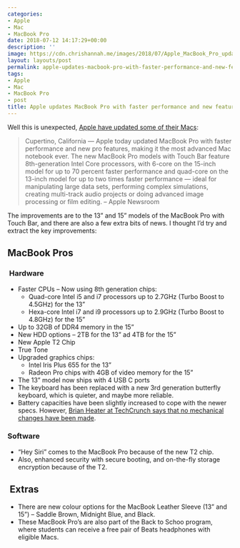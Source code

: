 ```yaml
---
categories:
- Apple
- Mac
- MacBook Pro
date: 2018-07-12 14:17:29+00:00
description: ''
image: https://cdn.chrishannah.me/images/2018/07/Apple_MacBook_Pro_update_13in_15in_07122018.jpg
layout: layouts/post
permalink: apple-updates-macbook-pro-with-faster-performance-and-new-features-for-pros/
tags:
- Apple
- Mac
- MacBook Pro
- post
title: Apple updates MacBook Pro with faster performance and new features for pros
---
```


<p>Well this is unexpected, <a href="https://www.apple.com/newsroom/2018/07/apple-updates-macbook-pro-with-faster-performance-and-new-features-for-pros/">Apple have updated some of their Macs</a>:</p>
<blockquote>
<p>Cupertino, California — Apple today updated MacBook Pro with faster performance and new pro features, making it the most advanced Mac notebook ever. The new MacBook Pro models with Touch Bar feature 8th-generation Intel Core processors, with 6-core on the 15-inch model for up to 70 percent faster performance and quad-core on the 13-inch model for up to two times faster performance — ideal for manipulating large data sets, performing complex simulations, creating multi-track audio projects or doing advanced image processing or film editing. &#8211; Apple Newsroom</p>
</blockquote>
<p>The improvements are to the 13” and 15” models of the MacBook Pro with Touch Bar, and there are also a few extra bits of news. I thought I&#8217;d try and extract the key improvements:</p>
<h2>MacBook Pros</h2>
<h3> Hardware</h3>
<ul>
<li>Faster CPUs &#8211; Now using 8th generation chips:
<ul>
<li>Quad-core Intel i5 and i7 processors up to 2.7GHz (Turbo Boost to 4.5GHz) for the 13”</li>
<li>Hexa-core Intel i7 and i9 processors up to 2.9GHz (Turbo Boost to 4.8GHz) for the 15”</li>
</ul>
</li>
<li>Up to 32GB of DDR4 memory in the 15”</li>
<li>New HDD options &#8211; 2TB for the 13” ad 4TB for the 15”</li>
<li>New Apple T2 Chip</li>
<li>True Tone</li>
<li>Upgraded graphics chips:
<ul>
<li>Intel Iris Plus 655 for the 13”</li>
<li>Radeon Pro chips with 4GB of video memory for the 15”</li>
</ul>
</li>
<li>The 13” model now ships with 4 USB C ports</li>
<li>The keyboard has been replaced with a new 3rd generation butterfly keyboard, which is quieter, and maybe more reliable.</li>
<li>Battery capacities have been slightly increased to cope with the newer specs. However, <a href="https://techcrunch.com/2018/07/12/the-new-macbook-pro-keyboards-are-quieter-but-otherwise-unchanged/">Brian Heater at TechCrunch says that no mechanical changes have been made</a>.</li>
</ul>
<h3>Software</h3>
<ul>
<li>“Hey Siri” comes to the MacBook Pro because of the new T2 chip.</li>
<li>Also, enhanced security with secure booting, and on-the-fly storage encryption because of the T2.</li>
</ul>
<h2> Extras</h2>
<ul>
<li>There are new colour options for the MacBook Leather Sleeve (13” and 15”) &#8211; Saddle Brown, Midnight Blue, and Black.</li>
<li>These MacBook Pro’s are also part of the Back to Schoo program, where students can receive a free pair of Beats headphones with eligible Macs.</li>
</ul>